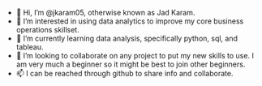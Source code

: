 - 👋 Hi, I’m @jkaram05, otherwise known as Jad Karam.
- 👀 I’m interested in using data analytics to improve my core business operations skillset.
- 🌱 I’m currently learning data analysis, specifically python, sql, and tableau.
- 💞️ I’m looking to collaborate on any project to put my new skills to use. I am very much a beginner so it might be best to join other beginners.
- 📫 I can be reached through github to share info and collaborate.

<!---
jkaram05/jkaram05 is a ✨ special ✨ repository because its `README.md` (this file) appears on your GitHub profile.
You can click the Preview link to take a look at your changes.
--->
